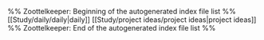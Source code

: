%% Zoottelkeeper: Beginning of the autogenerated index file list  %%
 [[Study/daily/daily|daily]]
 [[Study/project ideas/project ideas|project ideas]]
%% Zoottelkeeper: End of the autogenerated index file list  %%
